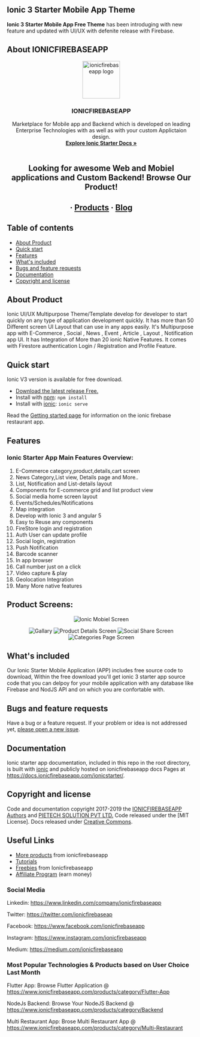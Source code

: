 <h2>Ionic 3 Starter Mobile App Theme</h2>
<span> <b>Ionic 3 Starter Mobile App Free Theme</b> </span> has been introduging with new feature and updated with UI/UX with defenite release with Firebase.

## About IONICFIREBASEAPP

<p align="center">
  <a href="https://www.ionicfirebaseapp.com/">
    <img src="https://res.cloudinary.com/ionicfirebaseapp/image/upload/v1564048005/ifa-icon_srjsu3.png" alt="ionicfirebaseapp logo" width="100" height="100">
  </a>
</p>
<h3 align="center">IONICFIREBASEAPP</h3>

<p align="center">
  Marketplace for Mobile app and Backend which is developed on leading Enterprise Technologies with as well as with your custom Applictaion design.
  <br>
  <a href="https://docs.ionicfirebaseapp.com/ionicstarter"><strong>Explore Ionic Starter Docs »</strong></a>
  <br>
  <br>
  </p>
  <h2 align="center"> Looking for awesome Web and Mobiel applications and Custom  Backend! Browse Our Product!</h2> 
  <h2 align="center">
  ·
  <a href="https://www.ionicfirebaseapp.com/products">Products</a>
  ·
  <a href="https://www.ionicfirebaseapp.com/blogs">Blog</a>
  </h2>

## Table of contents

- [About Product](#about-product)
- [Quick start](#quick-start)
- [Features](#features)
- [What's included](#whats-included)
- [Bugs and feature requests](#bugs-and-feature-requests)
- [Documentation](#documentation)
- [Copyright and license](#copyright-and-license)

## About Product

Ionic UI/UX Multipurpose Theme/Template develop for developer to start quickly on any type of application development quickly. It has more than 50 Different screen UI Layout that can use in any apps easily. It's Multipurpose app with E-Commerce , Social , News , Event , Article , Layout , Notification app UI. It has Integration of More than 20 ionic Native Features. It comes with Firestore authentication Login / Registration and Profile Feature.

## Quick start

Ionic V3 version is available for free download. 


- [Download the latest release Free.](https://www.ionicfirebaseapp.com/products/ionic-starter-ui-ux-kit)
- Install with [npm](https://www.npmjs.com/): `npm install`
- Install with [ionic](https://ionicframework.com/): `ionic serve`

Read the [Getting started page](https://docs.ionicfirebaseapp.com/ionicstarter) for information on the ionic firebase restaurant app.

## Features

<h3>Ionic Starter App Main Features Overview:</h3>

1. E-Commerce category,product,details,cart screen
2. News Category,List view, Details page and More..
3. List, Notification and List-details layout
4. Components for E-commerce grid and list product view
5. Social media home screen layout
6. Events/Schedules/Notifications
7. Map integration
8. Develop with Ionic 3 and angular 5
9. Easy to Reuse any components
10. FireStore login and registration
11. Auth User can update profile
12. Social login, registration
13. Push Notification
14. Barcode scanner
15. In app browser 
15. Call number just on a click
16. Video capture & play
17. Geolocation Integration
18. Many More native features

## Product Screens:

<p align="center">
    <img src="https://res.cloudinary.com/dzu7tvexv/image/upload/f_auto,q_auto/v1533023791/wyt04wfo5fmvrgwxbny1.jpg" alt="Ionic Mobiel Screen">
</p>
<p align="center">
  <img src="https://res.cloudinary.com/dzu7tvexv/image/upload/f_auto,q_auto/v1533644509/vz3xyin84z1eekhchkjx.png" alt="Gallary">
  <img src="https://res.cloudinary.com/dzu7tvexv/image/upload/f_auto,q_auto/v1533644510/w61ef94f2mesmx6tkuy9.png" alt="Product Details Screen">
  <img src="https://res.cloudinary.com/dzu7tvexv/image/upload/f_auto,q_auto/v1533644510/fnd2vylfs3boptn5sfjr.png" alt="Social Share Screen">
  <img src="https://res.cloudinary.com/dzu7tvexv/image/upload/f_auto,q_auto/v1533644511/zugzhcsvpsiyekp8xerm.png" alt="Categories Page Screen">
</p>

## What's included

Our Ionic Starter Mobile Application (APP) includes free source code to download, Within the free download you'll get ionic 3 starter app source code that you can delpoy for your mobile application with any database like Firebase and NodJS API and on which you are confortable with.


## Bugs and feature requests

Have a bug or a feature request. If your problem or idea is not addressed yet, [please open a new issue](https://github.com/ionicfirebaseapp/ionic-3-starterapp/issues/new).

## Documentation

Ionic starter app documentation, included in this repo in the root directory, is built with [ionic](https://ionicframework.com/) and publicly hosted on ionicfirebaseapp docs Pages at <https://docs.ionicfirebaseapp.com/ionicstarter/>.


## Copyright and license

Code and documentation copyright 2017-2019 the [IONICFIREBASEAPP Authors](https://ionicfirebaseapp.com) and [PIETECH SOLUTION PVT LTD.](https://pietechsolution.com.com) Code released under the [MIT License]. Docs released under [Creative Commons](https://creativecommons.org/licenses/by/3.0/).

## Useful Links

- [More products](https://www.ionicfirebaseapp.com/products) from ionicfirebaseapp
- [Tutorials](https://www.youtube.com/channel/UCAes_uRy_H3pJ7z4OO78oIg)
- [Freebies]() from Ionicfirebaseapp
- [Affiliate Program](https://www.ionicfirebaseapp.com/affiliate) (earn money)

### Social Media

Linkedin: <https://www.linkedin.com/company/ionicfirebaseapp>

Twitter: <https://twitter.com/ionicfirebaseap>

Facebook: <https://www.facebook.com/ionicfirebaseapp>

Instagram: <https://www.instagram.com/ionicfirebaseapp>

Medium: <https://medium.com/ionicfirebaseapp>

### Most Popular Technologies & Products based on User Choice Last Month

Flutter App: Browse Flutter Application @ https://www.ionicfirebaseapp.com/products/category/Flutter-App

NodeJs Backend: Browse Your NodeJS Backend @ https://www.ionicfirebaseapp.com/products/category/Backend

Multi Restaurant App: Brose Multi Restaurant App @ https://www.ionicfirebaseapp.com/products/category/Multi-Restaurant

